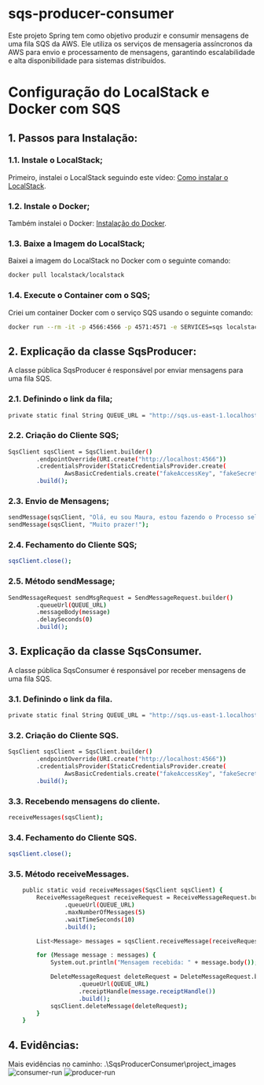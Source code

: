 # sqs-producer-consumer
Este projeto Spring tem como objetivo produzir e consumir mensagens de uma fila SQS da AWS. Ele utiliza os serviços de mensageria assíncronos da AWS para envio e processamento de mensagens, garantindo escalabilidade e alta disponibilidade para sistemas distribuídos.

# Configuração do LocalStack e Docker com SQS

## 1. Passos para Instalação:

### 1.1. Instale o LocalStack;
Primeiro, instalei o LocalStack seguindo este vídeo: [Como instalar o LocalStack](https://www.youtube.com/watch?v=yOdp0wz5NeI).

### 1.2. Instale o Docker;
Também instalei o Docker: [Instalação do Docker](https://www.docker.com/).

### 1.3. Baixe a Imagem do LocalStack;
Baixei a imagem do LocalStack no Docker com o seguinte comando:

```bash
docker pull localstack/localstack
```

### 1.4. Execute o Container com o SQS;
Criei um container Docker com o serviço SQS usando o seguinte comando:
```bash
docker run --rm -it -p 4566:4566 -p 4571:4571 -e SERVICES=sqs localstack/localstack
```

## 2. Explicação da classe SqsProducer:
A classe pública SqsProducer é responsável por enviar mensagens para uma fila SQS.

### 2.1. Definindo o link da fila;
```bash
private static final String QUEUE_URL = "http://sqs.us-east-1.localhost.localstack.cloud:4566/000000000000/teste-fila";
```

### 2.2. Criação do Cliente SQS;
```bash
SqsClient sqsClient = SqsClient.builder()
        .endpointOverride(URI.create("http://localhost:4566"))
        .credentialsProvider(StaticCredentialsProvider.create(
                AwsBasicCredentials.create("fakeAccessKey", "fakeSecretKey")))
        .build();
```

### 2.3. Envio de Mensagens;
```bash
sendMessage(sqsClient, "Olá, eu sou Maura, estou fazendo o Processo seletivo da Solutis.");
sendMessage(sqsClient, "Muito prazer!");
```

### 2.4. Fechamento do Cliente SQS;

```bash
sqsClient.close();
```

### 2.5. Método sendMessage;

```bash
SendMessageRequest sendMsgRequest = SendMessageRequest.builder()
        .queueUrl(QUEUE_URL)
        .messageBody(message)
        .delaySeconds(0)
        .build();
```

## 3. Explicação da classe SqsConsumer.
A classe pública SqsConsumer é responsável por receber mensagens de uma fila SQS.

### 3.1. Definindo o link da fila.
```bash
private static final String QUEUE_URL = "http://sqs.us-east-1.localhost.localstack.cloud:4566/000000000000/teste-fila";
```

### 3.2. Criação do Cliente SQS.
```bash
SqsClient sqsClient = SqsClient.builder()
        .endpointOverride(URI.create("http://localhost:4566"))
        .credentialsProvider(StaticCredentialsProvider.create(
                AwsBasicCredentials.create("fakeAccessKey", "fakeSecretKey")))
        .build();
```

### 3.3. Recebendo mensagens do cliente.
```bash
receiveMessages(sqsClient);
```

### 3.4. Fechamento do Cliente SQS.

```bash
sqsClient.close();
```

### 3.5. Método receiveMessages.

```bash
    public static void receiveMessages(SqsClient sqsClient) {
        ReceiveMessageRequest receiveRequest = ReceiveMessageRequest.builder()
                .queueUrl(QUEUE_URL)
                .maxNumberOfMessages(5)
                .waitTimeSeconds(10)
                .build();

        List<Message> messages = sqsClient.receiveMessage(receiveRequest).messages();

        for (Message message : messages) {
            System.out.println("Mensagem recebida: " + message.body());

            DeleteMessageRequest deleteRequest = DeleteMessageRequest.builder()
                    .queueUrl(QUEUE_URL)
                    .receiptHandle(message.receiptHandle())
                    .build();
            sqsClient.deleteMessage(deleteRequest);
        }
    }
```

## 4. Evidências:
Mais evidências no caminho: .\SqsProducerConsumer\project_images
![consumer-run](https://github.com/user-attachments/assets/ac928828-a6f5-4e45-a321-d046427087e1)
![producer-run](https://github.com/user-attachments/assets/d665bae4-04a5-42de-8571-0b3e84cd81ad)







